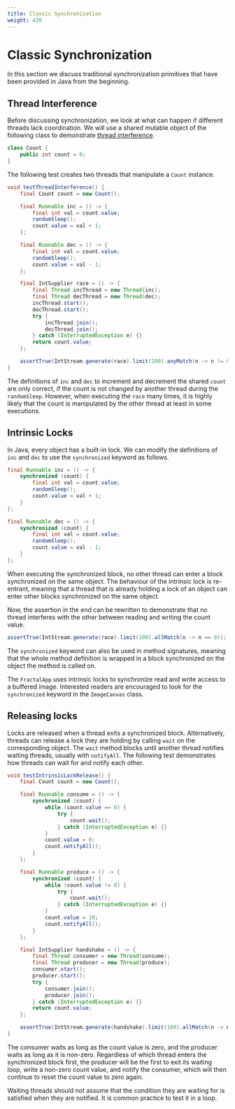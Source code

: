 ```yaml
---
title: Classic Synchronization
weight: 420
---
```


# Classic Synchronization

In this section we discuss traditional synchronization primitives
that have been provided in Java from the beginning.

## Thread Interference

Before discussing synchronization,
we look at what can happen if different threads lack coordination.
We will use a shared mutable object of the following class
to demonstrate
[thread interference](https://docs.oracle.com/javase/tutorial/essential/concurrency/interfere.html).

```java
class Count {
    public int count = 0;
}
```

The following test creates two threads
that manipulate a `Count` instance.

```java
void testThreadInterference() {
    final Count count = new Count();

    final Runnable inc = () -> {
        final int val = count.value;
        randomSleep();
        count.value = val + 1;
    };

    final Runnable dec = () -> {
        final int val = count.value;
        randomSleep();
        count.value = val - 1;
    };

    final IntSupplier race = () -> {
        final Thread incThread = new Thread(inc);
        final Thread decThread = new Thread(dec);
        incThread.start();
        decThread.start();
        try {
            incThread.join();
            decThread.join();
        } catch (InterruptedException e) {}
        return count.value;
    };

    assertTrue(IntStream.generate(race).limit(100).anyMatch(n -> n != 0));
}
```

The definitions of `inc` and `dec` 
to increment and decrement the shared `count` are only correct,
if the count is not changed by another thread during the `randomSleep`.
However, when executing the `race` many times,
it is highly likely that the count is manipulated by the other thread
at least in some executions.

## Intrinsic Locks

In Java, every object has a built-in lock.
We can modify the definitions of `inc` and `dec`
to use the `synchronized` keyword as follows.

```java
final Runnable inc = () -> {
    synchronized (count) {
        final int val = count.value;
        randomSleep();
        count.value = val + 1;
    }
};

final Runnable dec = () -> {
    synchronized (count) {
        final int val = count.value;
        randomSleep();
        count.value = val - 1;
    }
};
```

When executing the synchronized block,
no other thread can enter a block
synchronized on the same object.
The behaviour of the intrinsic lock is re-entrant,
meaning that a thread that is already holding a lock of an object
can enter other blocks synchronized on the same object.

Now, the assertion in the end can be rewritten
to demonstrate that no thread interferes with the other
between reading and writing the count value.

```java
assertTrue(IntStream.generate(race).limit(100).allMatch(n -> n == 0));
```

The `synchronized` keyword can also be used in method signatures,
meaning that the whole method definition is wrapped in a block
synchronized on the object the method is called on.

The `FractalApp` uses intrinsic locks 
to synchronize read and write access to a buffered image.
Interested readers are encouraged to look for the 
`synchronized` keyword in the `ImageCanvas` class.

## Releasing locks

Locks are released when a thread exits a synchronized block.
Alternatively, threads can release a lock they are holding
by calling `wait` on the corresponding object.
The `wait` method blocks until another thread notifies
waiting threads, usually with `notifyAll`.
The following test demonstrates how threads can wait for
and notify each other.

```java
void testIntrinsicLockRelease() {
    final Count count = new Count();

    final Runnable consume = () -> {
        synchronized (count) {
            while (count.value == 0) {
                try {
                    count.wait();
                } catch (InterruptedException e) {}
            }
            count.value = 0;
            count.notifyAll();
        }
    };

    final Runnable produce = () -> {
        synchronized (count) {
            while (count.value != 0) {
                try {
                    count.wait();
                } catch (InterruptedException e) {}
            }
            count.value = 10;
            count.notifyAll();
        }
    };

    final IntSupplier handshake = () -> {
        final Thread consumer = new Thread(consume);
        final Thread producer = new Thread(produce);
        consumer.start();
        producer.start();
        try {
            consumer.join();
            producer.join();
        } catch (InterruptedException e) {}
        return count.value;
    };

    assertTrue(IntStream.generate(handshake).limit(100).allMatch(n -> n == 0));
}
```

The consumer waits as long as the count value is zero,
and the producer waits as long as it is non-zero.
Regardless of which thread enters the synchronized block first,
the producer will be the first to exit its waiting loop,
write a non-zero count value,
and notify the consumer,
which will then continue to reset the count value to zero again.

Waiting threads should not assume 
that the condition they are waiting for
is satisfied when they are notified.
It is common practice to test it in a loop.

